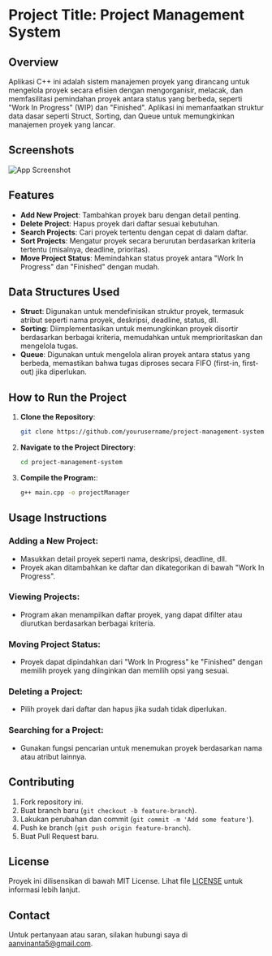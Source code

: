 # Project Title: Project Management System

## Overview
Aplikasi C++ ini adalah sistem manajemen proyek yang dirancang untuk mengelola proyek secara efisien dengan mengorganisir, melacak, dan memfasilitasi pemindahan proyek antara status yang berbeda, seperti "Work In Progress" (WIP) dan "Finished". Aplikasi ini memanfaatkan struktur data dasar seperti Struct, Sorting, dan Queue untuk memungkinkan manajemen proyek yang lancar.

## Screenshots

![App Screenshot](https://via.placeholder.com/468x300?text=App+Screenshot+Here)


## Features
- **Add New Project**: Tambahkan proyek baru dengan detail penting.
- **Delete Project**: Hapus proyek dari daftar sesuai kebutuhan.
- **Search Projects**: Cari proyek tertentu dengan cepat di dalam daftar.
- **Sort Projects**: Mengatur proyek secara berurutan berdasarkan kriteria tertentu (misalnya, deadline, prioritas).
- **Move Project Status**: Memindahkan status proyek antara "Work In Progress" dan "Finished" dengan mudah.

## Data Structures Used
- **Struct**: Digunakan untuk mendefinisikan struktur proyek, termasuk atribut seperti nama proyek, deskripsi, deadline, status, dll.
- **Sorting**: Diimplementasikan untuk memungkinkan proyek disortir berdasarkan berbagai kriteria, memudahkan untuk memprioritaskan dan mengelola tugas.
- **Queue**: Digunakan untuk mengelola aliran proyek antara status yang berbeda, memastikan bahwa tugas diproses secara FIFO (first-in, first-out) jika diperlukan.

## How to Run the Project
1. **Clone the Repository**:
   ```bash
   git clone https://github.com/yourusername/project-management-system.git
1. **Navigate to the Project Directory**:
   ```bash
   cd project-management-system
1. **Compile the Program:**:
   ```bash
   g++ main.cpp -o projectManager

## Usage Instructions

### Adding a New Project:
- Masukkan detail proyek seperti nama, deskripsi, deadline, dll.
- Proyek akan ditambahkan ke daftar dan dikategorikan di bawah "Work In Progress".

### Viewing Projects:
- Program akan menampilkan daftar proyek, yang dapat difilter atau diurutkan berdasarkan berbagai kriteria.

### Moving Project Status:
- Proyek dapat dipindahkan dari "Work In Progress" ke "Finished" dengan memilih proyek yang diinginkan dan memilih opsi yang sesuai.

### Deleting a Project:
- Pilih proyek dari daftar dan hapus jika sudah tidak diperlukan.

### Searching for a Project:
- Gunakan fungsi pencarian untuk menemukan proyek berdasarkan nama atau atribut lainnya.

## Contributing
1. Fork repository ini.
2. Buat branch baru (`git checkout -b feature-branch`).
3. Lakukan perubahan dan commit (`git commit -m 'Add some feature'`).
4. Push ke branch (`git push origin feature-branch`).
5. Buat Pull Request baru.

## License
Proyek ini dilisensikan di bawah MIT License. Lihat file [LICENSE](LICENSE) untuk informasi lebih lanjut.

## Contact
Untuk pertanyaan atau saran, silakan hubungi saya di aanvinanta5@gmail.com.
